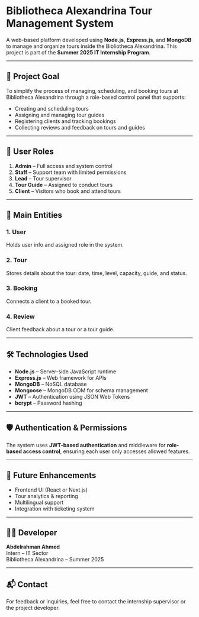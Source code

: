 # Bibliotheca Alexandrina Tour Management System

A web-based platform developed using **Node.js**, **Express.js**, and **MongoDB** to manage and organize tours inside the Bibliotheca Alexandrina. This project is part of the **Summer 2025 IT Internship Program**.

---

## 🚀 Project Goal

To simplify the process of managing, scheduling, and booking tours at Bibliotheca Alexandrina through a role-based control panel that supports:

- Creating and scheduling tours
- Assigning and managing tour guides
- Registering clients and tracking bookings
- Collecting reviews and feedback on tours and guides

---

## 👥 User Roles

1. **Admin** – Full access and system control
2. **Staff** – Support team with limited permissions
3. **Lead** – Tour supervisor
4. **Tour Guide** – Assigned to conduct tours
5. **Client** – Visitors who book and attend tours

---

## 🧩 Main Entities

### 1. User

Holds user info and assigned role in the system.

### 2. Tour

Stores details about the tour: date, time, level, capacity, guide, and status.

### 3. Booking

Connects a client to a booked tour.

### 4. Review

Client feedback about a tour or a tour guide.

---

## 🛠️ Technologies Used

- **Node.js** – Server-side JavaScript runtime
- **Express.js** – Web framework for APIs
- **MongoDB** – NoSQL database
- **Mongoose** – MongoDB ODM for schema management
- **JWT** – Authentication using JSON Web Tokens
- **bcrypt** – Password hashing

---

## 🛡️ Authentication & Permissions

The system uses **JWT-based authentication** and middleware for **role-based access control**, ensuring each user only accesses allowed features.

---

## 🔮 Future Enhancements

- Frontend UI (React or Next.js)
- Tour analytics & reporting
- Multilingual support
- Integration with ticketing system

---

## 👨‍💻 Developer

**Abdelrahman Ahmed**  
Intern – IT Sector  
Bibliotheca Alexandrina – Summer 2025

---

## 📬 Contact

For feedback or inquiries, feel free to contact the internship supervisor or the project developer.

